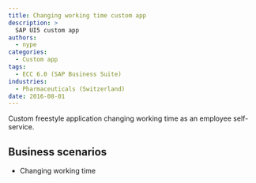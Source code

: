 ```yaml
---
title: Changing working time custom app
description: >
  SAP UI5 custom app
authors:
  - nype
categories:
  - Custom app
tags:
  - ECC 6.0 (SAP Business Suite)
industries:
  - Pharmaceuticals (Switzerland)
date: 2016-08-01
---
```


<!-- more -->

Custom freestyle application changing working time as an employee self-service.

## Business scenarios
- Changing working time

